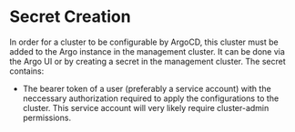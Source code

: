 # Secret Creation
In order for a cluster to be configurable by ArgoCD, this cluster must be added to the Argo instance in the management cluster. It can be done via the Argo UI or by creating a secret in the management cluster. The secret contains: 
- The bearer token of a user (preferably a service account) with the neccessary authorization required to apply the configurations to the cluster. This service account will very likely require cluster-admin permissions. 
